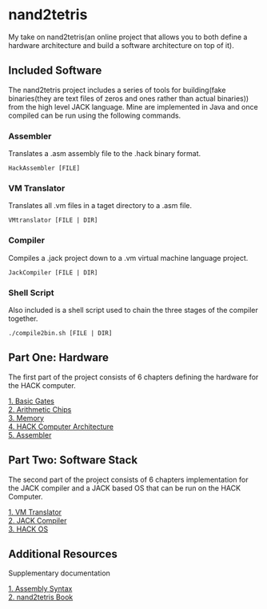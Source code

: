 # nand2tetris

My take on nand2tetris(an online project that allows you to both define a hardware architecture and build a software architecture on top of it).

## Included Software

The nand2tetris project includes a series of tools for building(fake binaries(they are text files of zeros and ones rather than actual binaries)) from the high level JACK language. Mine are implemented in Java and once compiled can be run using the following commands.

### Assembler
Translates a .asm assembly file to the .hack binary format.

`HackAssembler [FILE]`

### VM Translator
Translates all .vm files in a taget directory to a .asm file.

`VMtranslator [FILE | DIR]`

### Compiler
Compiles a .jack project down to a .vm virtual machine language project.

`JackCompiler [FILE | DIR]`


### Shell Script
Also included is a shell script used to chain the three stages of the compiler together.

`./compile2bin.sh [FILE | DIR]`


## Part One: Hardware

The first part of the project consists of 6 chapters defining the hardware for the HACK computer.

[ 1. Basic Gates ](projects/01/README.md)\
[ 2. Arithmetic Chips ](projects/02/README.md)\
[ 3. Memory ](projects/03/README.md)\
[ 4. HACK Computer Architecture ](projects/05/README.md)\
[ 5. Assembler ](projects/06/README.md)

## Part Two: Software Stack

The second part of the project consists of 6 chapters implementation for the JACK compiler and a JACK based OS that can be run on the HACK Computer.

[ 1. VM Translator ](projects/08/README.md)\
[ 2. JACK Compiler ](projects/11/README.md)\
[ 3. HACK OS ](projects/12/README.md)


## Additional Resources

Supplementary documentation

[ 1. Assembly Syntax ](projects/06/AssemblySyntax.md)\
[ 2. nand2tetris Book ](nand2tetris.pdf)
